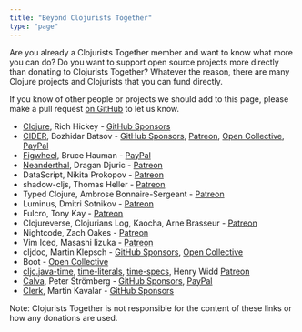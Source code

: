 ```yaml
---
title: "Beyond Clojurists Together"
type: "page"
---
```


Are you already a Clojurists Together member and want to know what more you can do? Do you want to support open source projects more directly than donating to Clojurists Together? Whatever the reason, there are many Clojure projects and Clojurists that you can fund directly.

If you know of other people or projects we should add to this page, please make a pull request [on GitHub](https://github.com/clojurists-together/clojuriststogether.org/blob/master/resources/markdown/beyond.md) to let us know.

- [Clojure](https://clojure.org/), Rich Hickey - [GitHub Sponsors](https://github.com/sponsors/richhickey)
- [CIDER](https://cider.mx), Bozhidar Batsov - [GitHub Sponsors](https://github.com/sponsors/bbatsov), [Patreon](https://www.patreon.com/bbatsov), [Open Collective](https://opencollective.com/cider), [PayPal](https://www.paypal.me/bbatsov)
- [Figwheel](https://figwheel.org), Bruce Hauman - [PayPal](https://figwheel.org/#support-work-on-figwheel-and-other-clojure-tools)
- [Neanderthal](https://neanderthal.uncomplicate.org), Dragan Djuric - [Patreon](https://www.patreon.com/draganrocks)
- DataScript, Nikita Prokopov - [Patreon](https://www.patreon.com/tonsky)
- shadow-cljs, Thomas Heller - [Patreon](https://www.patreon.com/thheller)
- Typed Clojure, Ambrose Bonnaire-Sergeant - [Patreon](https://www.patreon.com/ambrosebs)
- Luminus, Dmitri Sotnikov - [Patreon](https://www.patreon.com/yogthos)
- Fulcro, Tony Kay - [Patreon](https://www.patreon.com/fulcro)
- Clojureverse, Clojurians Log, Kaocha, Arne Brasseur - [Patreon](https://www.patreon.com/plexus)
- Nightcode, Zach Oakes - [Patreon](https://www.patreon.com/sekao)
- Vim Iced, Masashi Iizuka - [Patreon](https://www.patreon.com/uochan)
- cljdoc, Martin Klepsch - [GitHub Sponsors](https://github.com/sponsors/martinklepsch), [Open Collective](https://opencollective.com/cljdoc)
- Boot - [Open Collective](https://opencollective.com/boot-clj)
- [cljc.java-time](https://github.com/henryw374/cljc.java-time), [time-literals](https://github.com/henryw374/time-literals), [time-specs](https://github.com/henryw374/time-specs), Henry Widd [Patreon](https://www.patreon.com/widdindustries)
- [Calva](https://github.com/BetterThanTomorrow/calva), Peter Strömberg - [GitHub Sponsors](https://github.com/sponsors/PEZ), [PayPal](https://paypal.me/cospaia)
- [Clerk](https://github.com/nextjournal/clerk), Martin Kavalar - [GitHub Sponsors](https://github.com/sponsors/mk)

Note: Clojurists Together is not responsible for the content of these links or how any donations are used.
